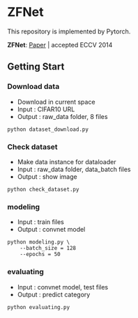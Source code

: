 # ZFNet

This repository is implemented by Pytorch.

**ZFNet**: [Paper](https://arxiv.org/abs/1311.2901) | accepted ECCV 2014

## Getting Start
### Download data
- Download in current space
- Input : CIFAR10 URL
- Output : raw_data folder, 8 files
```shell
python dataset_download.py
```

### Check dataset
- Make data instance for dataloader
- Input : raw_data folder, data_batch files
- Output : show image
```shell
python check_dataset.py
```

### modeling
- Input : train files
- Output : convnet model
```shell
python modeling.py \
    --batch_size = 128
    --epochs = 50
```

### evaluating
- Input : convnet model, test files
- Output : predict category
```shell
python evaluating.py
```
